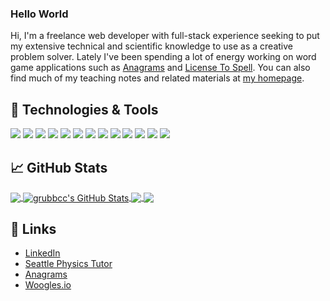 ### Hello World
Hi, I'm a freelance web developer with full-stack experience seeking to put my extensive technical and scientific knowledge to use as a creative problem solver. Lately I've been spending a lot of energy working on word game applications such as [Anagrams](anagrams.site) and [License To Spell](seattlephysicstutor.com/plates.html). You can also find much of my teaching notes and related materials at [my homepage](seattlephysicstutor.com).

## 🔧 Technologies & Tools
![](https://img.shields.io/badge/OS-Linux-informational?style=plastic&logo=linux&logoColor=black&color=gold)
![](https://img.shields.io/badge/Code-Java-informational?style=plastic&logo=java&logoColor=white&color=gold)
![](https://img.shields.io/badge/Code-JavaScript-informational?plastic=flat&logo=javascript&logoColor=white&color=gold)
![](https://img.shields.io/badge/Code-CSS-informational?style=plastic&logo=cmake&logoColor=white&color=gold)
![](https://img.shields.io/badge/Tools-D3.js-informational?style=plastic&logo=d3dotjs&logoColor=white&color=gold)
![](https://img.shields.io/badge/DB-MySQL-informational?style=plastic&logo=mysql&logoColor=white&color=gold)
![](https://img.shields.io/badge/Tools-Docker-informational?style=plastic&logo=docker&logoColor=white&color=gold)
![](https://img.shields.io/badge/Tools-NGINX-informational?style=plastic&logo=nginx&logoColor=white&color=gold)
![](https://img.shields.io/badge/Code-LaTeX-informational?style=plastic&logo=latex&logoColor=white&color=gold)
![](https://img.shields.io/badge/Code-HTML-informational?style=plastic&logo=html&logoColor=white&color=gold)
![](https://img.shields.io/badge/Tools-JSON-informational?style=plastic&logo=json&logoColor=white&color=gold)
![](https://img.shields.io/badge/Tools-Gradle-informational?style=plastic&logo=gradle&logoColor=white&color=gold)
![](https://img.shields.io/badge/Code-PHP-informational?style=plastic&logo=php&logoColor=white&color=gold)

## &#x1f4c8; GitHub Stats

<a href="https://github.com/grubbcc/grubbcc">
  <img align="center" src="https://github-readme-stats.vercel.app/api/top-langs/?username=grubbcc&title_color=ffffff&text_color=c9cacc&icon_color=2bbc8a&bg_color=1d1f21&langs_count=4" />
</a>
<a href="https://github.com/grubbcc/grubbcc">
  <img align="center" src="https://github-readme-stats.vercel.app/api?username=grubbcc&show_icons=true&line_height=27&count_private=true&title_color=ffffff&text_color=c9cacc&icon_color=2bbc8a&bg_color=1d1f21" alt="grubbcc's GitHub Stats" />
</a>

<a href="https://github.com/grubbcc/anagrams">
  <img align="center" src="https://github-readme-stats.vercel.app/api/pin/?username=grubbcc&repo=anagrams&title_color=ffffff&text_color=c9cacc&icon_color=2bbc8a&bg_color=1d1f21" />

<a href="https://github.com/grubbcc/anagrams">
  <img align="center" src="https://github-readme-stats.vercel.app/api/pin/?username=grubbcc&repo=license-to-spell&title_color=ffffff&text_color=c9cacc&icon_color=2bbc8a&bg_color=1d1f21" />
</a>

## 🔗 Links

- <a href="https://www.linkedin.com/in/christopher-grubb-464aa183">LinkedIn</a>
- <a href="https://www.seattlephysicstutor.com">Seattle Physics Tutor</a>
- <a href="https://www.seattplephysicstutor.com/anagrams.html">Anagrams</a>
- <a href="https://woogles.io">Woogles.io</a>

</a>    
